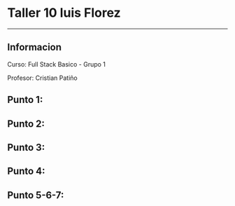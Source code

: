 <h1>Taller 10 luis Florez</h1>
<hr>

<h2>Informacion</h2>
<p>Curso: Full Stack Basico - Grupo 1<p>
<p>Profesor: Cristian Patiño</p>

<h2>Punto 1: </h2>


<h2>Punto 2: </h2>


<h2>Punto 3: </h2>


<h2>Punto 4: </h2>


<h2>Punto 5-6-7:</h2>
